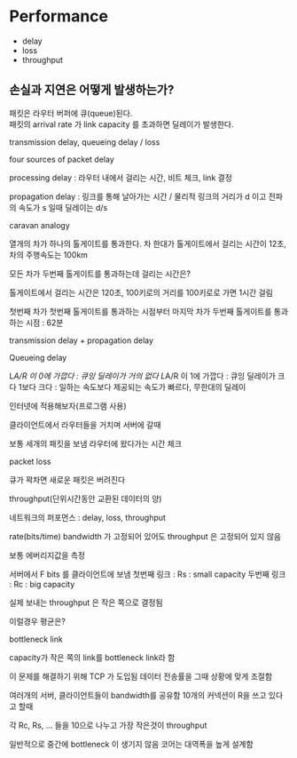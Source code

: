 # Performance

* delay
* loss
* throughput

## 손실과 지연은 어떻게 발생하는가?

패킷은 라우터 버퍼에 큐(queue)된다.  
패킷의 arrival rate 가 link capacity 를 초과하면 딜레이가 발생한다.

transmission delay, queueing delay / loss

four sources of packet delay

processing delay : 라우터 내에서 걸리는 시간, 비트 체크, link 결정

propagation delay : 링크를 통해 날아가는 시간 / 물리적 링크의 거리가 d 이고 전파의 속도가 s 일때 딜레이는 d/s

caravan analogy

열개의 차가 하나의 톨게이트를 통과한다. 차 한대가 톨게이트에서 걸리는 시간이 12초, 차의 주행속도는 100km

모든 차가 두번째 톨게이트를 통과하는데 걸리는 시간은?

톨게이트에서 걸리는 시간은 120초, 100키로의 거리를 100키로로 가면 1시간 걸림

첫번째 차가 첫번째 톨게이트를 통과하는 시점부터 마지막 차가 두번째 톨게이트를 통과하는 시점 : 62분

transmission delay + propagation delay

Queueing delay

L*A/R 이 0에 가깝다 : 큐잉 딜레이가 거의 없다
L*A/R 이 1에 가깝다 : 큐잉 딜레이가 크다
1보다 크다 : 일하는 속도보다 제공되는 속도가 빠르다, 무한대의 딜레이

인터넷에 적용해보자(프로그램 사용)

클라이언트에서 라우터들을 거치며 서버에 갈때

보통 세개의 패킷을 보냄 라우터에 왔다가는 시간 체크

packet loss

큐가 꽉차면 새로운 패킷은 버려진다

throughput(단위시간동안 교환된 데이터의 양)

네트워크의 퍼포먼스 : delay, loss, throughput

rate(bits/time) bandwidth 가 고정되어 있어도 throughput 은 고정되어 있지 않음

보통 에버리지값을 측정

서버에서 F bits 를 클라이언트에 보냄
첫번째 링크 : Rs : small capacity
두번째 링크 : Rc : big capacity

실제 보내는 throughput 은 작은 쪽으로 결정됨

이럴경우 평균은?

bottleneck link

capacity가 작은 쪽의 link를 bottleneck link라 함

이 문제를 해결하기 위해 TCP 가 도입됨
데이터 전송률을 그때 상황에 맞게 조절함


여러개의 서버, 클라이언트들이 bandwidth를 공유함
10개의 커넥션이 R을 쓰고 있다고 할때

각 Rc, Rs, ... 들을 10으로 나누고 가장 작은것이 throughput

일반적으로 중간에 bottleneck 이 생기지 않음 코어는 대역폭을 높게 설계함

